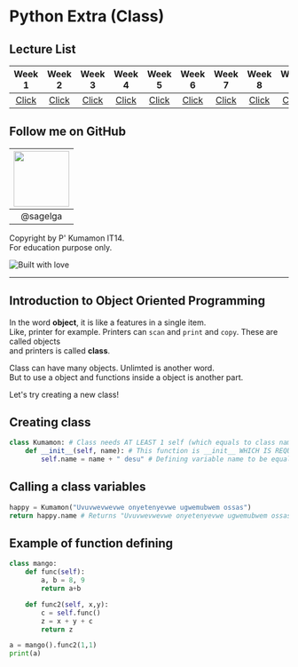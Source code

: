 # Python Extra (Class)

## Lecture List

|Week 1|Week 2|Week 3|Week 4|Week 5|Week 6|Week 7|Week 8|Week 9|
|:-:|:-:|:-:|:-:|:-:|:-:|:-:|:-:|:-:|
|[Click](/Lecture%20Cheat%20Sheet/Week1%20-%20IO.md)|[Click](/Lecture%20Cheat%20Sheet/Week%202%20-%20Functions.md)|[Click](/Lecture%20Cheat%20Sheet/Week%203%20-%20Math%20Library.md%20)|[Click](/Lecture%20Cheat%20Sheet/Week%204%20-%20Strings.md)|[Click](/Lecture%20Cheat%20Sheet/Week%205%20-%20Condition.md%20)|[Click](/Lecture%20Cheat%20Sheet/Week%206%20-%20Loops.md)|[Click](/Lecture%20Cheat%20Sheet/Week%207%20-%20Lists%20+%20Tuples.md)|[Click](/Lecture%20Cheat%20Sheet/Week%208%20-%20Dictionary.md)|[Click](/Lecture%20Cheat%20Sheet/Week%209%20-%20Recursion.md)|

## Follow me on GitHub
|<a href="https://github.com/sagelga"><img src="https://avatars0.githubusercontent.com/u/13056824" width="100px"></a>  |
|:-:|  
|@sagelga|

Copyright by P' Kumamon IT14. <br>
For education purpose only.

![Built with love](http://forthebadge.com/images/badges/built-with-love.svg)

----------
## Introduction to Object Oriented Programming
In the word **object**, it is like a features in a single item. <br>
Like, printer for example. Printers can `scan` and `print` and `copy`. These are called objects <br>
and printers is called **class**.

Class can have many objects. Unlimted is another word.<br>
But to use a object and functions inside a object is another part.

Let's try creating a new class!

## Creating class
```python
class Kumamon: # Class needs AT LEAST 1 self (which equals to class name itself.)
    def __init__(self, name): # This function is __init__ WHICH IS REQUIRED BY CLASS. It defines all other variable na,e
        self.name = name + " desu" # Defining variable name to be equal to itself + desu
```

## Calling a class variables
```python
happy = Kumamon("Uvuvwevwevwe onyetenyevwe ugwemubwem ossas")
return happy.name # Returns "Uvuvwevwevwe onyetenyevwe ugwemubwem ossas desu"

```

## Example of function defining
```python
class mango:
    def func(self):
        a, b = 8, 9
        return a+b

    def func2(self, x,y):
        c = self.func()
        z = x + y + c
        return z

a = mango().func2(1,1)
print(a)
```
